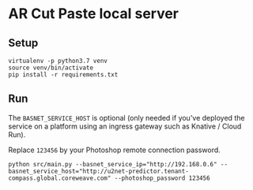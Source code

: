# AR Cut Paste local server

## Setup

```console
virtualenv -p python3.7 venv
source venv/bin/activate
pip install -r requirements.txt
```

## Run

The `BASNET_SERVICE_HOST` is optional (only needed if you've deployed the service
on a platform using an ingress gateway such as Knative / Cloud Run).

Replace `123456` by your Photoshop remote connection password.

```console
python src/main.py --basnet_service_ip="http://192.168.0.6" --basnet_service_host="http://u2net-predictor.tenant-compass.global.coreweave.com" --photoshop_password 123456
```
